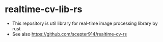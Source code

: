 # realtime-cv-lib-rs

- This repository is util library for real-time image processing library by rust
- See also <https://github.com/scepter914/realtime-cv-rs>
